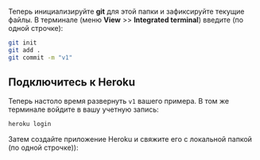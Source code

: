 Теперь инициализируйте **git** для этой папки и зафиксируйте текущие файлы. В терминале (меню **View** >> **Integrated terminal**) введите (по одной строчке):

```bash
git init
git add .
git commit -m "v1"
```

## Подключитесь к Heroku

Теперь настоло время развернуть `v1` вашего примера. В том же терминале войдите в вашу учетную запись: 

```bash
heroku login
```

Затем создайте приложение Heroku и свяжите его с локальной папкой (по одной строчке)):

